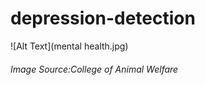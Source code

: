# depression-detection
![Alt Text](mental health.jpg)
###### Image Source:College of Animal Welfare


